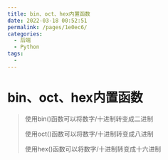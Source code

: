 ```yaml
---
title: bin、oct、hex内置函数
date: 2022-03-18 00:52:51
permalink: /pages/1e0ec6/
categories:
  - 后端
  - Python
tags:
  - 
---
```

# bin、oct、hex内置函数

> 使用bin()函数可以将数字/十进制转变成二进制
>
> 使用oct()函数可以将数字/十进制转变成八进制
>
> 使用hex()函数可以将数字/十进制转变成十六进制



